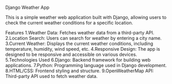 
Django Weather App

This is a simple weather web application built with Django, allowing users to check the current weather conditions for a specific location.

Features
1.Weather Data: Fetches weather data from a third-party API.
2.Location Search: Users can search for weather by entering a city name.
3.Current Weather: Displays the current weather conditions, including temperature, humidity, wind speed, etc.
4.Responsive Design: The app is designed to be responsive and accessible on various devices.
5.Technologies Used
6.Django: Backend framework for building web applications.
7.Python: Programming language used in Django development.
8.HTML/CSS: Frontend styling and structure.
9.OpenWeatherMap API: Third-party API used to fetch weather data.
